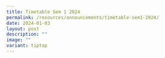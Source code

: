 ```yaml
---
title: Timetable Sem 1 2024
permalink: /resources/announcements/timetable-sem1-2024/
date: 2024-01-03
layout: post
description: ""
image: ""
variant: tiptap
---
```

